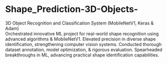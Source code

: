 # Shape_Prediction-3D-Objects-
 3D Object Recognition and Classification System (MobileNetV1, Keras &amp; Adam)  
Orchestrated innovative ML project for real-world shape recognition using advanced algorithms &amp;  MobileNetV1. Elevated precision in diverse shape identification, strengthening computer vision systems.
Conducted thorough dataset annotation, model optimization, & rigorous evaluation. Spearheaded breakthroughs 
in ML, advancing practical shape identification capabilities.
